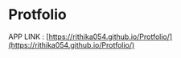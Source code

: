 # Protfolio
APP LINK : [https://rithika054.github.io/Protfolio/](https://rithika054.github.io/Protfolio/)
